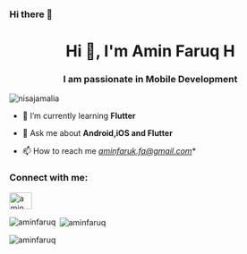 ### Hi there 👋

<h1 align="center">Hi 👋, I'm Amin Faruq H</h1>
<h3 align="center">I am passionate in Mobile Development</h3>

<p align="left"> <img src="https://komarev.com/ghpvc/?username=nisajamalia&label=Profile%20views&color=0e75b6&style=flat" alt="nisajamalia" /> </p>

- 🌱 I’m currently learning **Flutter**

- 💬 Ask me about **Android,iOS and Flutter**

- 📫 How to reach me *aminfaruk.fa@gmail.com**

<h3 align="left">Connect with me:</h3>
<p align="left">
<a href="https://linkedin.com/in/amin-faruq/" target="blank"><img align="center" src="https://raw.githubusercontent.com/rahuldkjain/github-profile-readme-generator/master/src/images/icons/Social/linked-in-alt.svg" alt="amin faruq" height="30" width="40" /></a>
</p>

<p><img align="left" src="https://github-readme-stats.vercel.app/api/top-langs?username=aminfaruq&show_icons=true&locale=en&layout=compact" alt="aminfaruq" /></p>

<p>&nbsp;<img align="center" src="https://github-readme-stats.vercel.app/api?username=aminfaruq&show_icons=true&locale=en" alt="aminfaruq" /></p>

<p><img align="center" src="https://github-readme-streak-stats.herokuapp.com/?user=aminfaruq&" alt="aminfaruq" /></p>

<!--
**aminfaruq/aminfaruq** is a ✨ _special_ ✨ repository because its `README.md` (this file) appears on your GitHub profile.

Here are some ideas to get you started:

- 🔭 I’m currently working on ...
- 🌱 I’m currently learning ...
- 👯 I’m looking to collaborate on ...
- 🤔 I’m looking for help with ...
- 💬 Ask me about ...
- 📫 How to reach me: ...
- 😄 Pronouns: ...
- ⚡ Fun fact: ...
-->
